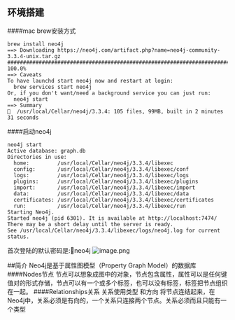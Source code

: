 ## 环境搭建
####mac brew安装方式
```
brew install neo4j
==> Downloading https://neo4j.com/artifact.php?name=neo4j-community-3.3.4-unix.tar.gz
######################################################################## 100.0%
==> Caveats
To have launchd start neo4j now and restart at login:
  brew services start neo4j
Or, if you don't want/need a background service you can just run:
  neo4j start
==> Summary
🍺  /usr/local/Cellar/neo4j/3.3.4: 105 files, 99MB, built in 2 minutes 31 seconds
```
####启动neo4j
```
neo4j start
Active database: graph.db
Directories in use:
  home:         /usr/local/Cellar/neo4j/3.3.4/libexec
  config:       /usr/local/Cellar/neo4j/3.3.4/libexec/conf
  logs:         /usr/local/Cellar/neo4j/3.3.4/libexec/logs
  plugins:      /usr/local/Cellar/neo4j/3.3.4/libexec/plugins
  import:       /usr/local/Cellar/neo4j/3.3.4/libexec/import
  data:         /usr/local/Cellar/neo4j/3.3.4/libexec/data
  certificates: /usr/local/Cellar/neo4j/3.3.4/libexec/certificates
  run:          /usr/local/Cellar/neo4j/3.3.4/libexec/run
Starting Neo4j.
Started neo4j (pid 6301). It is available at http://localhost:7474/
There may be a short delay until the server is ready.
See /usr/local/Cellar/neo4j/3.3.4/libexec/logs/neo4j.log for current status.
```
首次登陆的默认密码是:neo4j
![image.png](https://upload-images.jianshu.io/upload_images/143845-c347bcac84459fb5.png?imageMogr2/auto-orient/strip%7CimageView2/2/w/1240)

##简介
Neo4j是基于属性图模型（Property Graph Model）的数据库
####Nodes节点
节点可以想象成图中的对象，节点包含属性，属性可以是任何键值对的形式存储，节点可以有一个或多个标签，也可以没有标签，标签把节点组织在一起。
####Relationships关系
关系使用类型 和方向 将节点连结起来，在Neo4j中，关系必须是有向的，一个关系只连接两个节点。关系必须而且只能有一个类型

 
